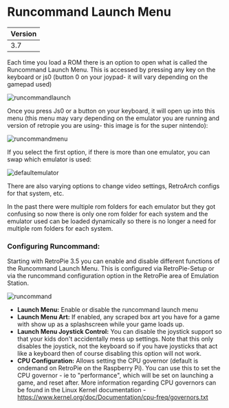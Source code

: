 # Runcommand Launch Menu

|Version|
|---|
|3.7|

Each time you load a ROM there is an option to open what is called the Runcommand Launch Menu. This is accessed by pressing any key on the keyboard or js0 (button 0 on your joypad- it will vary depending on the gamepad used)


![runcommandlaunch](https://cloud.githubusercontent.com/assets/10035308/12870184/99acb464-ccf6-11e5-9f32-7f2ef3c17b3a.png)


Once you press Js0 or a button on your keyboard, it will open up into this menu (this menu may vary depending on the emulator you are running and version of retropie you are using- this image is for the super nintendo):

![runcommandmenu](https://cloud.githubusercontent.com/assets/10035308/10265893/b65c94ee-69ff-11e5-9195-f6a996f4b35b.png)

If you select the first option, if there is more than one emulator, you can swap which emulator is used:

![defaultemulator](https://cloud.githubusercontent.com/assets/10035308/10265899/de7127ec-69ff-11e5-99b6-aa2df9247da6.png)

There are also varying options to change video settings, RetroArch configs for that system, etc. 

In the past there were multiple rom folders for each emulator but they got confusing so now there is only one rom folder for each system and the emulator used can be loaded dynamically so there is no longer a need for multiple rom folders for each system. 

### Configuring Runcommand:

Starting with RetroPie 3.5 you can enable and disable different functions of the Runcommand Launch Menu. This is configured via RetroPie-Setup or via the runcommand configuration option in the RetroPie area of Emulation Station. 

![runcommand](https://cloud.githubusercontent.com/assets/10035308/12870161/2608ac8a-ccf5-11e5-8d78-97cf5650cee4.png)

- **Launch Menu:** Enable or disable the runcommand launch menu
- **Launch Menu Art:** If enabled, any scraped box art you have for a game with show up as a splashscreen while your game loads up.
- **Launch Menu Joystick Control:** You can disable the joystick support so that your kids don't accidentally mess up settings. Note that this only disables the joystick, not the keyboard so if you have joysticks that act like a keyboard then of course disabling this option will not work. 
- **CPU Configuration:** Allows setting the CPU governor (default is ondemand on RetroPie on the Raspberry Pi). You can use this to set the CPU governor - ie to "performance", which will be set on launching a game, and reset after. More information regarding CPU governors can be found in the Linux Kernel documentation - https://www.kernel.org/doc/Documentation/cpu-freq/governors.txt